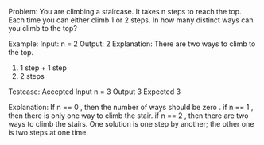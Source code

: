 Problem: You are climbing a staircase. It takes n steps to reach the top. 
Each time you can either climb 1 or 2 steps. In how many distinct ways can you climb to the top?

Example:
Input: n = 2
Output: 2
Explanation: There are two ways to climb to the top.
1. 1 step + 1 step
2. 2 steps

Testcase:
Accepted
Input
n =
3
Output
3
Expected
3

Explanation:
If n == 0 , then the number of ways should be zero . 
if n == 1 , then there is only one way to climb the stair. if n == 2 , then there are two ways to climb the stairs. 
One solution is one step by another; the other one is two steps at one time.
